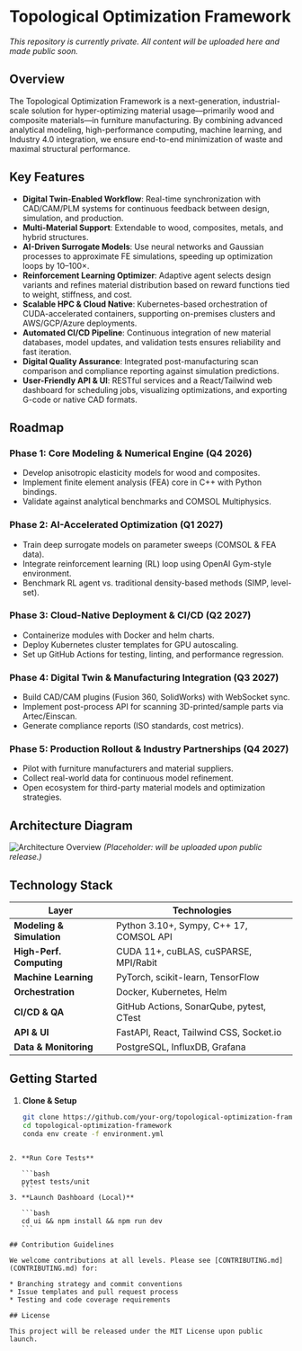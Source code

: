 # Topological Optimization Framework
*This repository is currently private. All content will be uploaded here and made public soon.*

## Overview
The Topological Optimization Framework is a next-generation, industrial-scale solution for hyper-optimizing material usage—primarily wood and composite materials—in furniture manufacturing. By combining advanced analytical modeling, high-performance computing, machine learning, and Industry 4.0 integration, we ensure end-to-end minimization of waste and maximal structural performance.

## Key Features
- **Digital Twin-Enabled Workflow**: Real-time synchronization with CAD/CAM/PLM systems for continuous feedback between design, simulation, and production.
- **Multi-Material Support**: Extendable to wood, composites, metals, and hybrid structures.
- **AI-Driven Surrogate Models**: Use neural networks and Gaussian processes to approximate FE simulations, speeding up optimization loops by 10–100×.
- **Reinforcement Learning Optimizer**: Adaptive agent selects design variants and refines material distribution based on reward functions tied to weight, stiffness, and cost.
- **Scalable HPC & Cloud Native**: Kubernetes-based orchestration of CUDA-accelerated containers, supporting on-premises clusters and AWS/GCP/Azure deployments.
- **Automated CI/CD Pipeline**: Continuous integration of new material databases, model updates, and validation tests ensures reliability and fast iteration.
- **Digital Quality Assurance**: Integrated post-manufacturing scan comparison and compliance reporting against simulation predictions.
- **User-Friendly API & UI**: RESTful services and a React/Tailwind web dashboard for scheduling jobs, visualizing optimizations, and exporting G-code or native CAD formats.

## Roadmap
### Phase 1: Core Modeling & Numerical Engine (Q4 2026)
- Develop anisotropic elasticity models for wood and composites.
- Implement finite element analysis (FEA) core in C++ with Python bindings.
- Validate against analytical benchmarks and COMSOL Multiphysics.

### Phase 2: AI-Accelerated Optimization (Q1 2027)
- Train deep surrogate models on parameter sweeps (COMSOL & FEA data).
- Integrate reinforcement learning (RL) loop using OpenAI Gym-style environment.
- Benchmark RL agent vs. traditional density-based methods (SIMP, level-set).

### Phase 3: Cloud-Native Deployment & CI/CD (Q2 2027)
- Containerize modules with Docker and helm charts.
- Deploy Kubernetes cluster templates for GPU autoscaling.
- Set up GitHub Actions for testing, linting, and performance regression.

### Phase 4: Digital Twin & Manufacturing Integration (Q3 2027)
- Build CAD/CAM plugins (Fusion 360, SolidWorks) with WebSocket sync.
- Implement post-process API for scanning 3D-printed/sample parts via Artec/Einscan.
- Generate compliance reports (ISO standards, cost metrics).

### Phase 5: Production Rollout & Industry Partnerships (Q4 2027)
- Pilot with furniture manufacturers and material suppliers.
- Collect real-world data for continuous model refinement.
- Open ecosystem for third-party material models and optimization strategies.

## Architecture Diagram
![Architecture Overview](docs/images/architecture.png)
_(Placeholder: will be uploaded upon public release.)_

## Technology Stack
| Layer                      | Technologies                                 |
|----------------------------|----------------------------------------------|
| **Modeling & Simulation**  | Python 3.10+, Sympy, C++ 17, COMSOL API      |
| **High-Perf. Computing**   | CUDA 11+, cuBLAS, cuSPARSE, MPI/Rabit        |
| **Machine Learning**       | PyTorch, scikit-learn, TensorFlow            |
| **Orchestration**          | Docker, Kubernetes, Helm                     |
| **CI/CD & QA**             | GitHub Actions, SonarQube, pytest, CTest     |
| **API & UI**               | FastAPI, React, Tailwind CSS, Socket.io      |
| **Data & Monitoring**      | PostgreSQL, InfluxDB, Grafana                |

## Getting Started
1. **Clone & Setup**
   ```bash
   git clone https://github.com/your-org/topological-optimization-framework.git
   cd topological-optimization-framework
   conda env create -f environment.yml
````

2. **Run Core Tests**

   ```bash
   pytest tests/unit
   ```
3. **Launch Dashboard (Local)**

   ```bash
   cd ui && npm install && npm run dev
   ```

## Contribution Guidelines

We welcome contributions at all levels. Please see [CONTRIBUTING.md](CONTRIBUTING.md) for:

* Branching strategy and commit conventions
* Issue templates and pull request process
* Testing and code coverage requirements

## License

This project will be released under the MIT License upon public launch.
